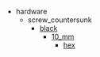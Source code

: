 * hardware
  * screw_countersunk
    * [black](hardware/screw_countersunk/black)
      * [10_mm](hardware/screw_countersunk/black/10_mm)
        * [hex](hex)
